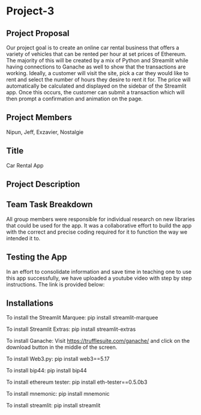 # Project-3
## Project Proposal
Our project goal is to create an online car rental business that offers a variety of vehicles that can be rented per hour at set prices of Ethereum. The majority of this will be created by a mix of Python and Streamlit while having connections to Ganache as well to show that the transactions are working. Ideally, a customer will visit the site, pick a car they would like to rent and select the number of hours they desire to rent it for. The price will automatically be calculated and displayed on the sidebar of the Streamlit app. Once this occurs, the customer can submit a transaction which will then prompt a confirmation and animation on the page.
## Project Members
Nipun, Jeff, Exzavier, Nostalgie
## Title
Car Rental App
## Project Description
## Team Task Breakdown
All group members were responsible for individual research on new libraries that could be used for the app. It was a collaborative effort to build the app with the correct and precise coding required for it to function the way we intended it to. 
## Testing the App
In an effort to consolidate information and save time in teaching one to use this app successfully, we have uploaded a youtube video with step by step instructions. The link is provided below:

## Installations
To install the Streamlit Marquee:
pip install streamlit-marquee

To install Streamlit Extras:
pip install streamlit-extras

To install Ganache:
Visit https://trufflesuite.com/ganache/ and click on the download button in the middle of the screen.

To install Web3.py:
pip install web3==5.17

To install bip44:
pip install bip44

To install ethereum tester:
pip install eth-tester==0.5.0b3

To install mnemonic:
pip install mnemonic

To install streamlit:
pip install streamlit
